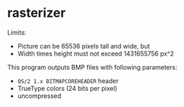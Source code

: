 # rasterizer

Limits:
- Picture can be 65536 pixels tall and wide, but
- Width times height must not exceed 1431655756 px^2

This program outputs BMP files with following parameters:
- `OS/2 1.x BITMAPCOREHEADER` header
- TrueType colors (24 bits per pixel)
- uncompressed
